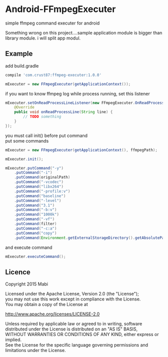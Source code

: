 # Android-FFmpegExecuter
simple ffmpeg command executer for android

Something wrong on this project....sample application module is bigger than library module. i will split app modul.

## Example

add build.gradle<br />
``` groovy
compile 'com.crust87:ffmpeg-executer:1.0.0'
```

```java
mExecuter = new FFmpegExecuter(getApplicationContext());
```

if you want to know ffmpeg log while process running, set this listener 
```java
mExecuter.setOnReadProcessLineListener(new FFmpegExecuter.OnReadProcessLineListener() {
    @Override
    public void onReadProcessLine(String line) {
        // TODO something
    }
});
```

you must call init() before put command<br/>
put some commands
```java
mExecuter = new FFmpegExecuter(getApplicationContext(), ffmpegPath);

mExecuter.init();

mExecuter.putCommand("-y")
    .putCommand("-i")
    .putCommand(originalPath)
    .putCommand("-vcodec")
    .putCommand("libx264")
    .putCommand("-profile:v")
    .putCommand("baseline")
    .putCommand("-level")
    .putCommand("3.1")
    .putCommand("-b:v")
    .putCommand("1000k")
    .putCommand("-vf")
    .putCommand(filter)
    .putCommand("-c:a")
    .putCommand("copy")
    .putCommand(Environment.getExternalStorageDirectory().getAbsolutePath() + "/result.mp4");
```

and execute command
```java
mExecuter.executeCommand();
```

## Licence
Copyright 2015 Mabi

Licensed under the Apache License, Version 2.0 (the "License");<br/>
you may not use this work except in compliance with the License.<br/>
You may obtain a copy of the License at

http://www.apache.org/licenses/LICENSE-2.0

Unless required by applicable law or agreed to in writing, software<br/>
distributed under the License is distributed on an "AS IS" BASIS,<br/>
WITHOUT WARRANTIES OR CONDITIONS OF ANY KIND, either express or implied.<br/>
See the License for the specific language governing permissions and<br/>
limitations under the License.
